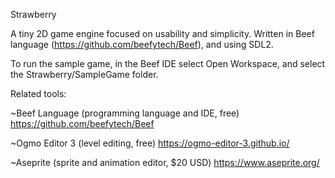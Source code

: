 Strawberry

A tiny 2D game engine focused on usability and simplicity.
Written in Beef language (https://github.com/beefytech/Beef), and using SDL2.

To run the sample game, in the Beef IDE select Open Workspace, and select the Strawberry/SampleGame folder.

Related tools:

~Beef Language (programming language and IDE, free) https://github.com/beefytech/Beef

~Ogmo Editor 3 (level editing, free) https://ogmo-editor-3.github.io/

~Aseprite (sprite and animation editor, $20 USD) https://www.aseprite.org/
